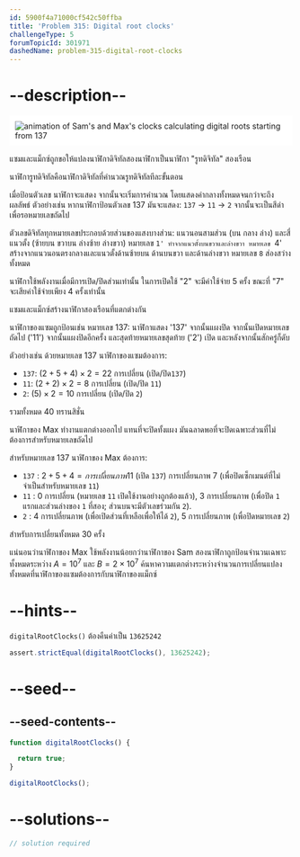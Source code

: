 ```yaml
---
id: 5900f4a71000cf542c50ffba
title: 'Problem 315: Digital root clocks'
challengeType: 5
forumTopicId: 301971
dashedName: problem-315-digital-root-clocks
---
```


# --description--

<img class="img-responsive center-block" alt="animation of Sam's and Max's clocks calculating digital roots starting from 137" src="https://cdn.freecodecamp.org/curriculum/project-euler/digital-root-clocks.gif" style="background-color: white; padding: 10px;">

แซมและแม็กซ์ถูกขอให้แปลงนาฬิกาดิจิทัลสองนาฬิกาเป็นนาฬิกา "รูทดิจิทัล" สองเรือน

นาฬิการูทดิจิทัลคือนาฬิกาดิจิทัลที่คำนวณรูทดิจิทัลทีละขั้นตอน

เมื่อป้อนตัวเลข นาฬิกาจะแสดง จากนั้นจะเริ่มการคำนวณ โดยแสดงค่ากลางทั้งหมดจนกว่าจะถึงผลลัพธ์ ตัวอย่างเช่น หากนาฬิกาป้อนตัวเลข 137 มันจะแสดง: `137` → `11` → `2` จากนั้นจะเป็นสีดำเพื่อรอหมายเลขถัดไป

ตัวเลขดิจิทัลทุกหมายเลขประกอบด้วยส่วนของแสงบางส่วน: แนวนอนสามส่วน (บน กลาง ล่าง) และสี่แนวตั้ง (ซ้ายบน ขวาบน ล่างซ้าย ล่างขวา) หมายเลข `1' ทำจากแนวตั้งบนขวาและล่างขวา หมายเลข `4' สร้างจากแนวนอนตรงกลางและแนวตั้งด้านซ้ายบน ด้านบนขวา และด้านล่างขวา หมายเลข `8` ส่องสว่างทั้งหมด

นาฬิกาใช้พลังงานเมื่อมีการเปิด/ปิดส่วนเท่านั้น ในการเปิดใช้ "2" จะมีค่าใช้จ่าย 5 ครั้ง ขณะที่ "7" จะเสียค่าใช้จ่ายเพียง 4 ครั้งเท่านั้น

แซมและแม็กซ์สร้างนาฬิกาสองเรือนที่แตกต่างกัน

นาฬิกาของแซมถูกป้อนเช่น หมายเลข 137: นาฬิกาแสดง '137' จากนั้นแผงปิด จากนั้นเปิดหมายเลขถัดไป ('11') จากนั้นแผงปิดอีกครั้ง และสุดท้ายหมายเลขสุดท้าย ('2') เปิด และหลังจากนั้นสักครู่ก็ดับ

ตัวอย่างเช่น ด้วยหมายเลข 137 นาฬิกาของแซมต้องการ:

- `137`: $(2 + 5 + 4) × 2 = 22$ การเปลี่ยน (เปิด/ปิด`137`)
- `11`: $(2 + 2) × 2 = 8$ การเปลี่ยน (เปิด/ปิด `11`)
- `2`: $(5) × 2 = 10$ การเปลี่ยน (เปิด/ปิด `2`)

รวมทั้งหมด 40 ทรานสิชั่น

นาฬิกาของ Max ทำงานแตกต่างออกไป แทนที่จะปิดทั้งแผง มันฉลาดพอที่จะปิดเฉพาะส่วนที่ไม่ต้องการสำหรับหมายเลขถัดไป

สำหรับหมายเลข 137 นาฬิกาของ Max ต้องการ:

- `137` : $2 + 5 + 4 = การเปลี่ยนภาพ 11$ (เปิด `137`) การเปลี่ยนภาพ $7$ (เพื่อปิดเซ็กเมนต์ที่ไม่จำเป็นสำหรับหมายเลข `11`)
- `11` : $0$ การเปลี่ยน (หมายเลข `11` เปิดใช้งานอย่างถูกต้องแล้ว), $3$ การเปลี่ยนภาพ (เพื่อปิด `1` แรกและส่วนล่างของ `1` ที่สอง; ส่วนบนจะมีตัวเลขร่วมกัน `2`).
- `2` : $4$ การเปลี่ยนภาพ (เพื่อเปิดส่วนที่เหลือเพื่อให้ได้ `2`), $5$ การเปลี่ยนภาพ (เพื่อปิดหมายเลข `2`)

สำหรับการเปลี่ยนทั้งหมด 30 ครั้ง

แน่นอนว่านาฬิกาของ Max ใช้พลังงานน้อยกว่านาฬิกาของ Sam สองนาฬิกาถูกป้อนจำนวนเฉพาะทั้งหมดระหว่าง $A = {10}^7$ และ $B = 2 × {10}^7$ ค้นหาความแตกต่างระหว่างจำนวนการเปลี่ยนแปลงทั้งหมดที่นาฬิกาของแซมต้องการกับนาฬิกาของแม็กซ์

# --hints--

`digitalRootClocks()` ต้องคืนค่าเป็น `13625242`

```js
assert.strictEqual(digitalRootClocks(), 13625242);
```

# --seed--

## --seed-contents--

```js
function digitalRootClocks() {

  return true;
}

digitalRootClocks();
```

# --solutions--

```js
// solution required
```
